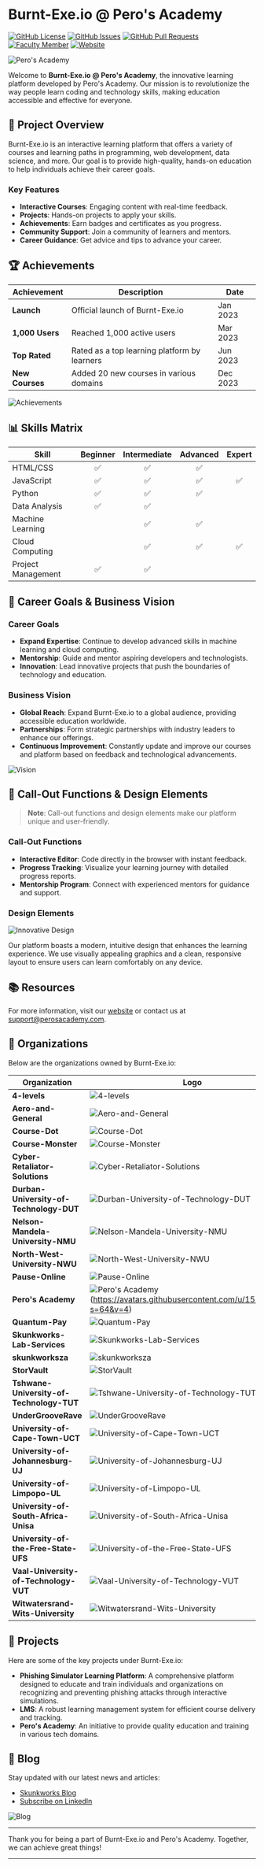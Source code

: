 # Burnt-Exe.io @ Pero's Academy

[![GitHub License](https://img.shields.io/github/license/pero-s-academy/burnt-exe.io)](LICENSE)
[![GitHub Issues](https://img.shields.io/github/issues/pero-s-academy/burnt-exe.io)](https://github.com/pero-s-academy/burnt-exe.io/issues)
[![GitHub Pull Requests](https://img.shields.io/github/issues-pr/pero-s-academy/burnt-exe.io)](https://github.com/pero-s-academy/burnt-exe.io/pulls)
[![Faculty Member](https://img.shields.io/badge/faculty-member-brightgreen)](https://github.com/raydo-matthee)
[![Website](https://img.shields.io/website?url=https%3A%2F%2Fpero-s-academy.github.io%2Fburnt-exe.io%2F)](https://pero-s-academy.github.io/burnt-exe.io/)

![Pero's Academy](https://media.giphy.com/media/v1.Y2lkPTc5MGI3NjExbmtlY3ZwZjI4dnlhdHdqMjIwNmY3aTZ2NnU2YXozYm40MXFpMnRjbSZlcD12MV9pbnRlcm5hbF9naWZfYnlfaWQmY3Q9Zw/wv55cdOQdBirSUnAY4/giphy.gif)

Welcome to **Burnt-Exe.io @ Pero's Academy**, the innovative learning platform developed by Pero's Academy. Our mission is to revolutionize the way people learn coding and technology skills, making education accessible and effective for everyone.

## 🚀 Project Overview

Burnt-Exe.io is an interactive learning platform that offers a variety of courses and learning paths in programming, web development, data science, and more. Our goal is to provide high-quality, hands-on education to help individuals achieve their career goals.

### Key Features

- **Interactive Courses**: Engaging content with real-time feedback.
- **Projects**: Hands-on projects to apply your skills.
- **Achievements**: Earn badges and certificates as you progress.
- **Community Support**: Join a community of learners and mentors.
- **Career Guidance**: Get advice and tips to advance your career.

## 🏆 Achievements

| Achievement       | Description                                      | Date       |
|-------------------|--------------------------------------------------|------------|
| **Launch**        | Official launch of Burnt-Exe.io                  | Jan 2023   |
| **1,000 Users**   | Reached 1,000 active users                       | Mar 2023   |
| **Top Rated**     | Rated as a top learning platform by learners     | Jun 2023   |
| **New Courses**   | Added 20 new courses in various domains          | Dec 2023   |

![Achievements](https://media.giphy.com/media/v1.Y2lkPTc5MGI3NjExdjd4YXg4Mjk3ejh5eWhuY2EycGFuZmY3NGphamR3YnNzaGQwbXM2eCZlcD12MV9pbnRlcm5hbF9naWZfYnlfaWQmY3Q9Zw/GXZVx7kiFQ1IuZpB8o/giphy.gif)

## 📊 Skills Matrix

| Skill              | Beginner | Intermediate | Advanced | Expert |
|--------------------|:--------:|:------------:|:--------:|:------:|
| HTML/CSS           | ✅       | ✅           | ✅       |        |
| JavaScript         | ✅       | ✅           | ✅       | ✅     |
| Python             | ✅       | ✅           | ✅       |        |
| Data Analysis      | ✅       | ✅           |          |        |
| Machine Learning   |          | ✅           | ✅       |        |
| Cloud Computing    |          | ✅           | ✅       | ✅     |
| Project Management | ✅       | ✅           |          |        |

## 🎯 Career Goals & Business Vision

### Career Goals

- **Expand Expertise**: Continue to develop advanced skills in machine learning and cloud computing.
- **Mentorship**: Guide and mentor aspiring developers and technologists.
- **Innovation**: Lead innovative projects that push the boundaries of technology and education.

### Business Vision

- **Global Reach**: Expand Burnt-Exe.io to a global audience, providing accessible education worldwide.
- **Partnerships**: Form strategic partnerships with industry leaders to enhance our offerings.
- **Continuous Improvement**: Constantly update and improve our courses and platform based on feedback and technological advancements.

![Vision](https://media.giphy.com/media/v1.Y2lkPTc5MGI3NjExYmZ4NzdwbmYwMXBtYjk4cDBsYzBuZnJybGd3YmU1Yzdpa2Iyb25hbCZlcD12MV9pbnRlcm5hbF9naWZfYnlfaWQmY3Q9Zw/EizPK3InQbrNK/giphy.gif)

## 🔧 Call-Out Functions & Design Elements

> **Note**: Call-out functions and design elements make our platform unique and user-friendly.

### Call-Out Functions

- **Interactive Editor**: Code directly in the browser with instant feedback.
- **Progress Tracking**: Visualize your learning journey with detailed progress reports.
- **Mentorship Program**: Connect with experienced mentors for guidance and support.

### Design Elements

![Innovative Design](https://source.unsplash.com/featured/?technology,design)

Our platform boasts a modern, intuitive design that enhances the learning experience. We use visually appealing graphics and a clean, responsive layout to ensure users can learn comfortably on any device.

## 📚 Resources

For more information, visit our [website](https://www.perosacademy.com) or contact us at [support@perosacademy.com](mailto:support@perosacademy.com).

## 📂 Organizations

Below are the organizations owned by Burnt-Exe.io:

| Organization                              | Logo                                                                                     |
|-------------------------------------------|------------------------------------------------------------------------------------------|
| **4-levels**                              | ![4-levels](https://avatars.githubusercontent.com/u/164502065?s=64&v=4)                                             |
| **Aero-and-General**                      | ![Aero-and-General](https://avatars.githubusercontent.com/u/166485532?s=64&v=4)                                    |
| **Course-Dot**                            | ![Course-Dot](https://avatars.githubusercontent.com/u/155151671?s=64&v=4)                                           |
| **Course-Monster**                        | ![Course-Monster](https://avatars.githubusercontent.com/u/154006129?s=64&v=4)                                       |
| **Cyber-Retaliator-Solutions**            | ![Cyber-Retaliator-Solutions](https://avatars.githubusercontent.com/u/153610891?s=64&v=4)                           |
| **Durban-University-of-Technology-DUT**   | ![Durban-University-of-Technology-DUT](https://avatars.githubusercontent.com/u/171165434?s=64&v=4)                  |
| **Nelson-Mandela-University-NMU**         | ![Nelson-Mandela-University-NMU](https://avatars.githubusercontent.com/u/170214804?s=64&v=4)                        |
| **North-West-University-NWU**             | ![North-West-University-NWU](https://avatars.githubusercontent.com/u/170215074?s=64&v=4)                            |
| **Pause-Online**                          | ![Pause-Online]()                                         |
| **Pero's Academy**                        | ![Pero's Academy](https://avatars.githubusercontent.com/u/158819841?s=64&v=4) (https://avatars.githubusercontent.com/u/155438366?s=64&v=4)                                       |
| **Quantum-Pay**                           | ![Quantum-Pay](https://avatars.githubusercontent.com/u/171094682?s=64&v=4)                                          |
| **Skunkworks-Lab-Services**               | ![Skunkworks-Lab-Services](https://avatars.githubusercontent.com/u/154006129?s=64&v=4)                              |
| **skunkworksza**                          | ![skunkworksza](https://avatars.githubusercontent.com/u/127200796?s=64&v=4)                                         |
| **StorVault**                             | ![StorVault](https://avatars.githubusercontent.com/u/166816276?s=64&v=4)                                            |
| **Tshwane-University-of-Technology-TUT**  | ![Tshwane-University-of-Technology-TUT](https://avatars.githubusercontent.com/u/171472704?s=64&v=4)                 |
| **UnderGrooveRave**                       | ![UnderGrooveRave](https://avatars.githubusercontent.com/u/171472868?s=64&v=4)                                      |
| **University-of-Cape-Town-UCT**           | ![University-of-Cape-Town-UCT](https://avatars.githubusercontent.com/u/171473327?s=64&v=4)                          |
| **University-of-Johannesburg-UJ**         | ![University-of-Johannesburg-UJ](https://avatars.githubusercontent.com/u/171473857?s=64&v=4)                        |
| **University-of-Limpopo-UL**              | ![University-of-Limpopo-UL](https://avatars.githubusercontent.com/u/171474257?s=64&v=4)                             |
| **University-of-South-Africa-Unisa**      | ![University-of-South-Africa-Unisa](https://avatars.githubusercontent.com/u/171474257?s=64&v=4)                     |
| **University-of-the-Free-State-UFS**      | ![University-of-the-Free-State-UFS](https://avatars.githubusercontent.com/u/171474790?s=64&v=4)                     |
| **Vaal-University-of-Technology-VUT**     | ![Vaal-University-of-Technology-VUT]((https://avatars.githubusercontent.com/u/166485532?s=64&v=4))                    |
| **Witwatersrand-Wits-University**         | ![Witwatersrand-Wits-University](https://avatars.githubusercontent.com/u/171475219?s=64&v=4)                        |

## 📁 Projects

Here are some of the key projects under Burnt-Exe.io:

- **Phishing Simulator Learning Platform**: A comprehensive platform designed to educate and train individuals and organizations on recognizing and preventing phishing attacks through interactive simulations.
- **LMS**: A robust learning management system for efficient course delivery and tracking.
- **Pero's Academy**: An initiative to provide quality education and training in various tech domains.

## 📄 Blog

Stay updated with our latest news and articles:

- [Skunkworks Blog](http://blog.skunkworks.africa)
- [Subscribe on LinkedIn](https://www.linkedin.com/build-relation/newsletter-follow?entityUrn=7104248104035479553)

![Blog](https://media.giphy.com/media/v1.Y2lkPTc5MGI3NjExbndkeXA4a3ZraGp3bTY1emdzb3MyZmd1MWM0anZibGx5a2FkNnlwbyZlcD12MV9pbnRlcm5hbF9naWZfYnlfaWQmY3Q9Zw/K1oOlQwjwAw7nJrpbg/giphy-downsized-large.gif)

---

Thank you for being a part of Burnt-Exe.io and Pero's Academy. Together, we can achieve great things!

---
